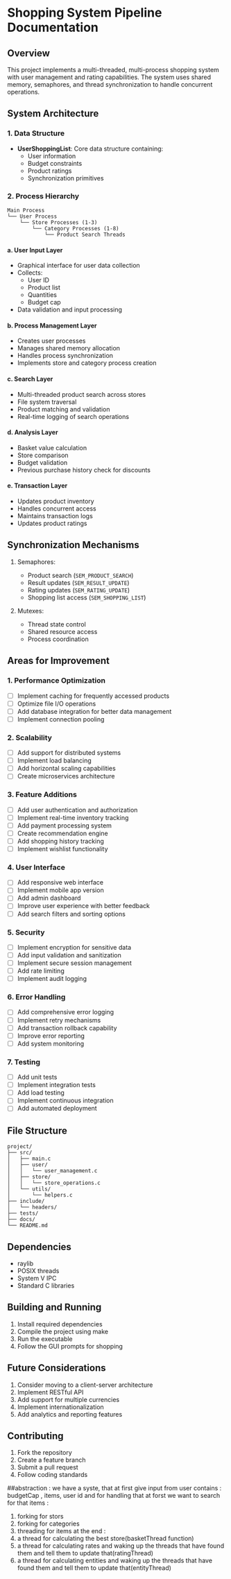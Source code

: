 # Shopping System Pipeline Documentation

## Overview
This project implements a multi-threaded, multi-process shopping system with user management and rating capabilities. The system uses shared memory, semaphores, and thread synchronization to handle concurrent operations.

## System Architecture

### 1. Data Structure
- **UserShoppingList**: Core data structure containing:
  - User information
  - Budget constraints
  - Product ratings
  - Synchronization primitives

### 2. Process Hierarchy
```
Main Process
└── User Process
    └── Store Processes (1-3)
        └── Category Processes (1-8)
            └── Product Search Threads
```

#### a. User Input Layer
- Graphical interface for user data collection
- Collects:
  - User ID
  - Product list
  - Quantities
  - Budget cap
- Data validation and input processing

#### b. Process Management Layer
- Creates user processes
- Manages shared memory allocation
- Handles process synchronization
- Implements store and category process creation

#### c. Search Layer
- Multi-threaded product search across stores
- File system traversal
- Product matching and validation
- Real-time logging of search operations

#### d. Analysis Layer
- Basket value calculation
- Store comparison
- Budget validation
- Previous purchase history check for discounts

#### e. Transaction Layer
- Updates product inventory
- Handles concurrent access
- Maintains transaction logs
- Updates product ratings

## Synchronization Mechanisms
1. Semaphores:
   - Product search (`SEM_PRODUCT_SEARCH`)
   - Result updates (`SEM_RESULT_UPDATE`)
   - Rating updates (`SEM_RATING_UPDATE`)
   - Shopping list access (`SEM_SHOPPING_LIST`)

2. Mutexes:
   - Thread state control
   - Shared resource access
   - Process coordination

## Areas for Improvement

### 1. Performance Optimization
- [ ] Implement caching for frequently accessed products
- [ ] Optimize file I/O operations
- [ ] Add database integration for better data management
- [ ] Implement connection pooling

### 2. Scalability
- [ ] Add support for distributed systems
- [ ] Implement load balancing
- [ ] Add horizontal scaling capabilities
- [ ] Create microservices architecture

### 3. Feature Additions
- [ ] Add user authentication and authorization
- [ ] Implement real-time inventory tracking
- [ ] Add payment processing system
- [ ] Create recommendation engine
- [ ] Add shopping history tracking
- [ ] Implement wishlist functionality

### 4. User Interface
- [ ] Add responsive web interface
- [ ] Implement mobile app version
- [ ] Add admin dashboard
- [ ] Improve user experience with better feedback
- [ ] Add search filters and sorting options

### 5. Security
- [ ] Implement encryption for sensitive data
- [ ] Add input validation and sanitization
- [ ] Implement secure session management
- [ ] Add rate limiting
- [ ] Implement audit logging

### 6. Error Handling
- [ ] Add comprehensive error logging
- [ ] Implement retry mechanisms
- [ ] Add transaction rollback capability
- [ ] Improve error reporting
- [ ] Add system monitoring

### 7. Testing
- [ ] Add unit tests
- [ ] Implement integration tests
- [ ] Add load testing
- [ ] Implement continuous integration
- [ ] Add automated deployment

## File Structure
```
project/
├── src/
│   ├── main.c
│   ├── user/
│   │   └── user_management.c
│   ├── store/
│   │   └── store_operations.c
│   └── utils/
│       └── helpers.c
├── include/
│   └── headers/
├── tests/
├── docs/
└── README.md
```

## Dependencies
- raylib
- POSIX threads
- System V IPC
- Standard C libraries

## Building and Running
1. Install required dependencies
2. Compile the project using make
3. Run the executable
4. Follow the GUI prompts for shopping

## Future Considerations
1. Consider moving to a client-server architecture
2. Implement RESTful API
3. Add support for multiple currencies
4. Implement internationalization
5. Add analytics and reporting features

## Contributing
1. Fork the repository
2. Create a feature branch
3. Submit a pull request
4. Follow coding standards

##abstraction :
we have a syste, that at first give input from user contains : budgetCap , items, user id and for handling that at forst 
we want to search for that items :
1. forking for stors
2. forking for categories
3. threading for items
at the end :
1. a thread for calculating the best store(basketThread function)
2. a thread for calculating rates and waking up the threads that have found them and tell them to update that(ratingThread)
3. a thread for calculating entities and waking up the threads that have found them and tell them to update that(entityThread)
